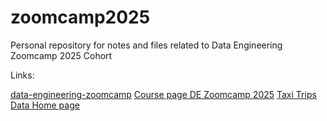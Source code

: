 # zoomcamp2025

Personal repository for notes and files related to Data Engineering Zoomcamp 2025 Cohort

Links:

[data-engineering-zoomcamp](https://github.com/DataTalksClub/data-engineering-zoomcamp)
[Course page DE Zoomcamp 2025](https://courses.datatalks.club/de-zoomcamp-2025/)
[Taxi Trips Data Home page](https://www.nyc.gov/site/tlc/about/tlc-trip-record-data.page)

